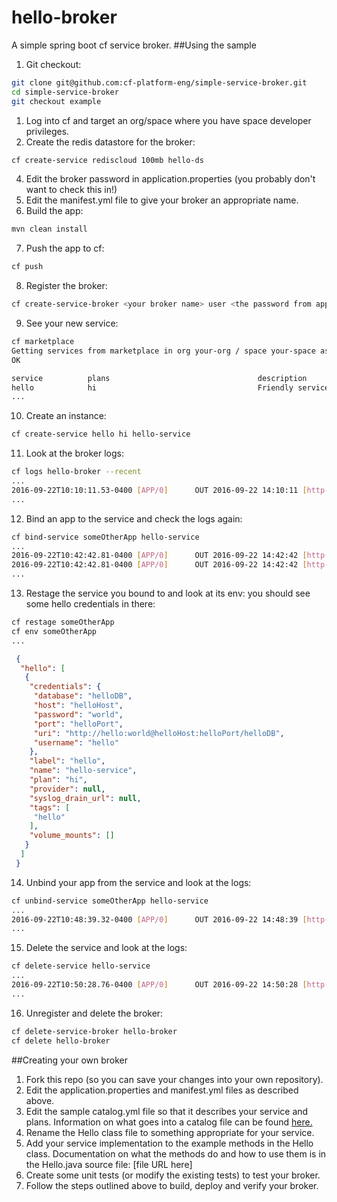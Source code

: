 # hello-broker
A simple spring boot cf service broker.
##Using the sample

1. Git checkout:
  
  ```bash
  git clone git@github.com:cf-platform-eng/simple-service-broker.git
  cd simple-service-broker
  git checkout example
  ```
1. Log into cf and target an org/space where you have space developer privileges.
1. Create the redis datastore for the broker:
  
  ```bash
  cf create-service rediscloud 100mb hello-ds
  ```
4. Edit the broker password in application.properties (you probably don't want to check this in!)
1. Edit the manifest.yml file to give your broker an appropriate name.
1. Build the app:
  
  ```bash
  mvn clean install
  ```
7. Push the app to cf:
  
  ```bash
  cf push
  ```
8. Register the broker:
  
  ```bash
  cf create-service-broker <your broker name> user <the password from application.properties> https://<uri of your broker app> [--space-scoped]
  ```
9. See your new service:
  
  ```bash
  cf marketplace
  Getting services from marketplace in org your-org / space your-space as you...
  OK
  
  service          plans                                 description
  hello            hi                                    Friendly service that greets you
  ...
  ```
10. Create an instance:
  
  ```bash
  cf create-service hello hi hello-service
  ```
11. Look at the broker logs:
  
  ```bash
  cf logs hello-broker --recent
  ...
  2016-09-22T10:10:11.53-0400 [APP/0]      OUT 2016-09-22 14:10:11 [http-nio-8080-exec-10] INFO  i.p.c.s.hello.HelloService - hello!, I am creating a service instance!
  ...
  ```
12. Bind an app to the service and check the logs again:
  
  ```bash
  cf bind-service someOtherApp hello-service
  ...
  2016-09-22T10:42:42.81-0400 [APP/0]      OUT 2016-09-22 14:42:42 [http-nio-8080-exec-10] INFO  i.p.c.s.hello.HelloService - hello!, I am creating a binding!
  2016-09-22T10:42:42.81-0400 [APP/0]      OUT 2016-09-22 14:42:42 [http-nio-8080-exec-10] INFO  i.p.c.s.hello.HelloService - hello!, I am returning credentials!
  ...
  ```
13. Restage the service you bound to and look at its env: you should see some hello credentials in there:
  
  ```bash
  cf restage someOtherApp
  cf env someOtherApp
  ...
  ```
  ```json
   {
    "hello": [
     {
      "credentials": {
       "database": "helloDB",
       "host": "helloHost",
       "password": "world",
       "port": "helloPort",
       "uri": "http://hello:world@helloHost:helloPort/helloDB",
       "username": "hello"
      },
      "label": "hello",
      "name": "hello-service",
      "plan": "hi",
      "provider": null,
      "syslog_drain_url": null,
      "tags": [
       "hello"
      ],
      "volume_mounts": []
     }
    ]
   }
  ```
14. Unbind your app from the service and look at the logs:
  
  ```bash
  cf unbind-service someOtherApp hello-service
  ...
  2016-09-22T10:48:39.32-0400 [APP/0]      OUT 2016-09-22 14:48:39 [http-nio-8080-exec-3] INFO  i.p.c.s.hello.HelloService - hello!, I am deleting a binding!
  ...
  ```
15. Delete the service and look at the logs:
  
  ```bash
  cf delete-service hello-service
  ...
  2016-09-22T10:50:28.76-0400 [APP/0]      OUT 2016-09-22 14:50:28 [http-nio-8080-exec-8] INFO  i.p.c.s.hello.HelloService - hello!, I am deleting a service instance!
  ...
  ```
16. Unregister and delete the broker:
  
  ```bash
  cf delete-service-broker hello-broker
  cf delete hello-broker
  ```

##Creating your own broker

1. Fork this repo (so you can save your changes into your own repository).
1. Edit the application.properties and manifest.yml files as described above.
1. Edit the sample catalog.yml file so that it describes your service and plans. Information on what goes into a catalog file can be found [here.](https://docs.cloudfoundry.org/services/api.html)
1. Rename the Hello class file to something appropriate for your service.
1. Add your service implementation to the example methods in the Hello class. Documentation on what the methods do and how to use them is in the Hello.java source file: [file URL here]
1. Create some unit tests (or modify the existing tests) to test your broker.
1. Follow the steps outlined above to build, deploy and verify your broker.